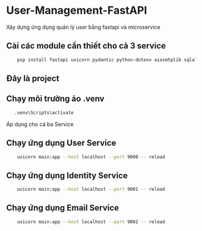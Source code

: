# User-Management-FastAPI
Xây dựng ứng dụng quản lý user bằng fastapi và microservice
## Cài các module cần thiết cho cả 3 service
```sh
    pip install fastapi uvicorn pydantic python-dotenv aiosmtplib sqlalchemy asyncpg httpx passlib psycopg2
```

## Đây là project

## Chạy môi trường ảo .venv
```sh
   .venv\Scripts\activate
   ```

Áp dụng cho cả ba Service
## Chạy ứng dụng User Service
```sh
    uvicorn main:app --host localhost --port 9000 -- reload
```
## Chạy ứng dụng Identity Service
```sh
    uvicorn main:app --host localhost --port 9001 -- reload
```
## Chạy ứng dụng Email Service
```sh
    uvicorn main:app --host localhost --port 9002 -- reload
```
